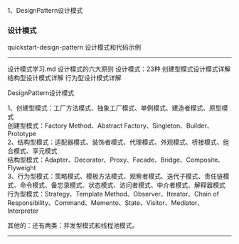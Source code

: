 1、DesignPattern设计模式


### 设计模式
quickstart-design-pattern	设计模式和代码示例



---------------------------------------------------------------------------------------------------------------------  

设计模式学习.md
设计模式的六大原则
设计模式：23种
创建型模式设计模式详解
结构型设计模式详解
行为型设计模式详解  

DesignPattern设计模式  

1、创建型模式：工厂方法模式、抽象工厂模式、单例模式、建造者模式、原型模式  
   创建型模式：Factory Method、Abstract Factory、Singleton、Builder、Prototype  
2、结构型模式：适配器模式、装饰者模式、代理模式、外观模式、桥接模式、组合模式、享元模式  
   结构型模式：Adapter、Decorator、Proxy、Facade、Bridge、Composite、Flyweight  
3、行为型模式：策略模式、模板方法模式、观察者模式、迭代子模式、责任链模式、命令模式、备忘录模式、状态模式、访问者模式、中介者模式、解释器模式  
   行为型模式：Strategy、Template Method、Observer、Iterator、Chain of Responsibility、Command、Memento、State、Visitor、Mediator、Interpreter  
   
其他的：还有两类：并发型模式和线程池模式。  
  
---------------------------------------------------------------------------------------------------------------------  



